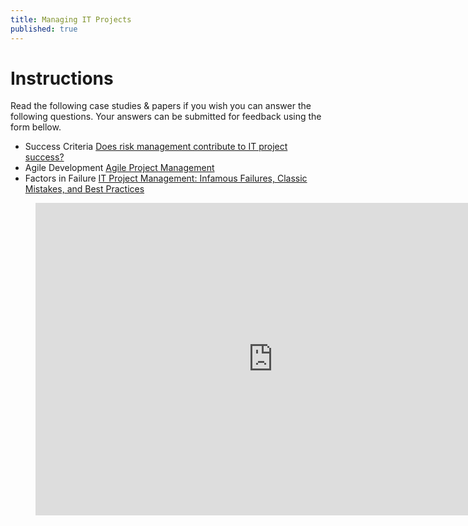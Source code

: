 ```yaml
---
title: Managing IT Projects
published: true
---
```


# Instructions


Read the following case studies & papers if you wish you can answer the following questions. Your answers can be submitted for feedback using the form bellow. 


* Success Criteria
[Does risk management contribute to IT project success?](http://web.nchu.edu.tw/pweb/users/arborfish/lesson/10489.pdf)
* Agile Development
[Agile Project Management](https://www.researchgate.net/profile/Michael_Karlesky/publication/229042037_Agile_Project_Management/links/5512b1c70cf270fd7e3332b1.pdf)
* Factors in Failure
[IT Project Management: Infamous
Failures, Classic Mistakes, and Best
Practices](http://www2.comm.virginia.edu/cmit/Research/MISQE%206-07.pdf)






<figure>
<iframe src="https://docs.google.com/forms/d/e/1FAIpQLSdGR04nRw_zcM9HitnWqeRD0UxpyKGcq5zsRWWoasfesZeGsQ/viewform?embedded=true" width="760" height="500" frameborder="0" marginheight="0" marginwidth="0">Loading...</iframe>
  </figure>

